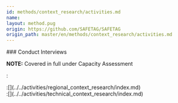 ```yaml
---
id: methods/context_research/activities.md
name: 
layout: method.pug
origin: https://github.com/SAFETAG/SAFETAG
origin_path: master/en/methods/context_research/activities.md
---
```


<div class="boxtext">
### Conduct Interviews

**NOTE:** Covered in full under Capacity Assessment

:[](../../activities/interviews/approach.md)
</div>

<div class="boxtext">
:[](../../activities/regional_context_research/index.md)
</div>

<div class="boxtext">
:[](../../activities/technical_context_research/index.md)
</div>

